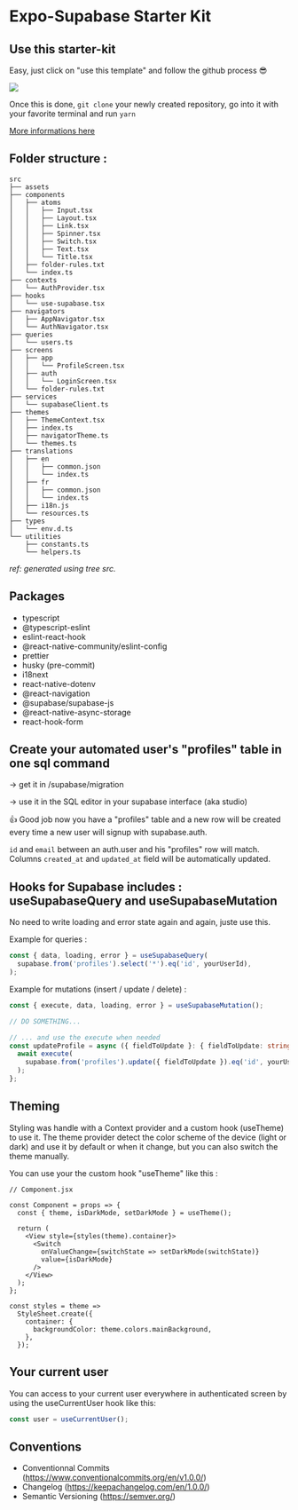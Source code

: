 # Expo-Supabase Starter Kit

## Use this starter-kit

Easy, just click on "use this template" and follow the github process 😎

![](https://docs.github.com/assets/cb-36544/images/help/repository/use-this-template-button.png)

Once this is done, `git clone` your newly created repository, go into it with your favorite terminal and run `yarn`

[More informations here](https://docs.github.com/en/repositories/creating-and-managing-repositories/creating-a-repository-from-a-template)

## Folder structure :

```
src
├── assets
├── components
│   ├── atoms
│   │   ├── Input.tsx
│   │   ├── Layout.tsx
│   │   ├── Link.tsx
│   │   ├── Spinner.tsx
│   │   ├── Switch.tsx
│   │   ├── Text.tsx
│   │   └── Title.tsx
│   ├── folder-rules.txt
│   └── index.ts
├── contexts
│   └── AuthProvider.tsx
├── hooks
│   └── use-supabase.tsx
├── navigators
│   ├── AppNavigator.tsx
│   └── AuthNavigator.tsx
├── queries
│   └── users.ts
├── screens
│   ├── app
│   │   └── ProfileScreen.tsx
│   ├── auth
│   │   └── LoginScreen.tsx
│   └── folder-rules.txt
├── services
│   └── supabaseClient.ts
├── themes
│   ├── ThemeContext.tsx
│   ├── index.ts
│   ├── navigatorTheme.ts
│   └── themes.ts
├── translations
│   ├── en
│   │   ├── common.json
│   │   └── index.ts
│   ├── fr
│   │   ├── common.json
│   │   └── index.ts
│   ├── i18n.js
│   └── resources.ts
├── types
│   └── env.d.ts
└── utilities
    ├── constants.ts
    └── helpers.ts

```

_ref: generated using tree src._

## Packages

- typescript
- @typescript-eslint
- eslint-react-hook
- @react-native-community/eslint-config
- prettier
- husky (pre-commit)
- i18next
- react-native-dotenv
- @react-navigation
- @supabase/supabase-js
- @react-native-async-storage
- react-hook-form

## Create your automated user's "profiles" table in one sql command

-> get it in /supabase/migration

-> use it in the SQL editor in your supabase interface (aka studio)

👍 Good job now you have a "profiles" table and a new row will be created every time a new user will signup with supabase.auth.

`id` and `email` between an auth.user and his "profiles" row will match. Columns `created_at` and `updated_at` field will be automatically updated.

## Hooks for Supabase includes : useSupabaseQuery and useSupabaseMutation

No need to write loading and error state again and again, juste use this.

Example for queries :

```ts
const { data, loading, error } = useSupabaseQuery(
  supabase.from('profiles').select('*').eq('id', yourUserId),
);
```

Example for mutations (insert / update / delete) :

```ts
const { execute, data, loading, error } = useSupabaseMutation();

// DO SOMETHING...

// ... and use the execute when needed
const updateProfile = async ({ fieldToUpdate }: { fieldToUpdate: string }) => {
  await execute(
    supabase.from('profiles').update({ fieldToUpdate }).eq('id', yourUserId),
  );
};
```

## Theming

Styling was handle with a Context provider and a custom hook (useTheme) to use it.
The theme provider detect the color scheme of the device (light or dark) and use it by default or when it change,
but you can also switch the theme manually.

You can use your the custom hook "useTheme" like this :

```
// Component.jsx

const Component = props => {
  const { theme, isDarkMode, setDarkMode } = useTheme();

  return (
    <View style={styles(theme).container}>
      <Switch
        onValueChange={switchState => setDarkMode(switchState)}
        value={isDarkMode}
      />
    </View>
  );
};

const styles = theme =>
  StyleSheet.create({
    container: {
      backgroundColor: theme.colors.mainBackground,
    },
  });
```

## Your current user

You can access to your current user everywhere in authenticated screen by using the useCurrentUser hook like this:

```js
const user = useCurrentUser();
```

## Conventions

- Conventionnal Commits (https://www.conventionalcommits.org/en/v1.0.0/)
- Changelog (https://keepachangelog.com/en/1.0.0/)
- Semantic Versioning (https://semver.org/)
